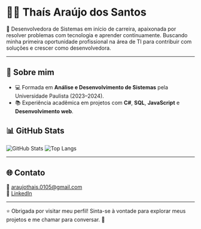 # 👩‍💻 Thaís Araújo dos Santos

🎯 Desenvolvedora de Sistemas em início de carreira, apaixonada por resolver problemas com tecnologia e aprender continuamente. Buscando minha primeira oportunidade profissional na área de TI para contribuir com soluções e crescer como desenvolvedora.

---

## 🧠 Sobre mim

- 💻 Formada em **Análise e Desenvolvimento de Sistemas** pela Universidade Paulista (2023–2024).
- 📚 Experiência acadêmica em projetos com **C#**, **SQL**, **JavaScript** e **Desenvolvimento web**.


## 📊 GitHub Stats

![GitHub Stats](https://github-readme-stats.vercel.app/api?username=thaiss-araujo&show_icons=true&theme=default)
![Top Langs](https://github-readme-stats.vercel.app/api/top-langs/?username=thaiss-araujo&layout=compact&theme=default)

---

## 🌐 Contato
  
📧 araujothais.0105@gmail.com  
🔗 [LinkedIn](https://www.linkedin.com/in/araujo-thais)

---

⭐ Obrigada por visitar meu perfil! Sinta-se à vontade para explorar meus projetos e me chamar para conversar. 🚀

